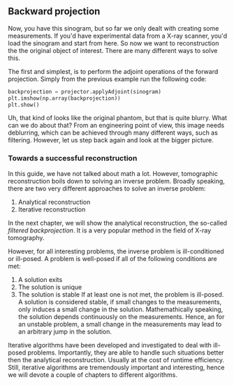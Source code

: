 Backward projection
-------------------

Now, you have this sinogram, but so far we only dealt with creating some measurements. If you'd have
experimental data from a X-ray scanner, you'd load the sinogram and start from here. So now we want
to reconstruction the the original object of interest. There are many different ways to solve this.

The first and simplest, is to perform the adjoint operations of the forward projection. Simply from
the previous example run the following code:

```python
backprojection = projector.applyAdjoint(sinogram)
plt.imshow(np.array(backprojection))
plt.show()
```

Uh, that kind of looks like the original phantom, but that is quite blurry. What can we do about
that? From an engineering point of view, this image needs deblurring, which can be achieved through
many different ways, such as filtering. However, let us step back again and look at the bigger
picture.

### Towards a successful reconstruction

In this guide, we have not talked about math a lot. However, tomographic reconstruction boils down
to solving an inverse problem. Broadly speaking, there are two very different approaches to solve an
inverse problem:
1. Analytical reconstruction
2. Iterative reconstruction

In the next chapter, we will show the analytical reconstruction, the so-called _filtered
backprojection_. It is a very popular method in the field of X-ray tomography.

However, for all interesting problems, the inverse problem is ill-conditioned or ill-posed. A
problem is well-posed if all of the following conditions are met:
1. A solution exits
2. The solution is unique
3. The solution is stable
If at least one is not met, the problem is ill-posed. A solution is considered stable, if small
changes to the measurements, only induces a small change in the solution. Mathemathically speaking,
the solution depends continuously on the measurements. Hence, an for an unstable problem, a small
change in the measurements may lead to an arbitrary jump in the solution.

Iterative algorithms have been developed and investigated to deal with ill-posed problems.
Importantly, they are able to handle such situations better then the analytical reconstruction.
Usually at the cost of runtime efficiency. Still, iterative algorithms are tremendously important
and interesting, hence we will devote a couple of chapters to different algorithms.
